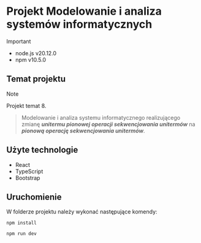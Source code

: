 # Projekt Modelowanie i analiza systemów informatycznych

> [!IMPORTANT]
> - node.js v20.12.0
> - npm v10.5.0

## Temat projektu
> [!NOTE]
> Projekt temat 8.

> Modelowanie i analiza systemu informatycznego realizującego zmianę
***unitermu pionowej operacji sekwencjowania unitermów***
> na ***pionową operację sekwencjowania unitermów***.

## Użyte technologie

- React
- TypeScript
- Bootstrap

## Uruchomienie

W folderze projektu należy wykonać następujące komendy:

````
npm install
````

````
npm run dev
````
